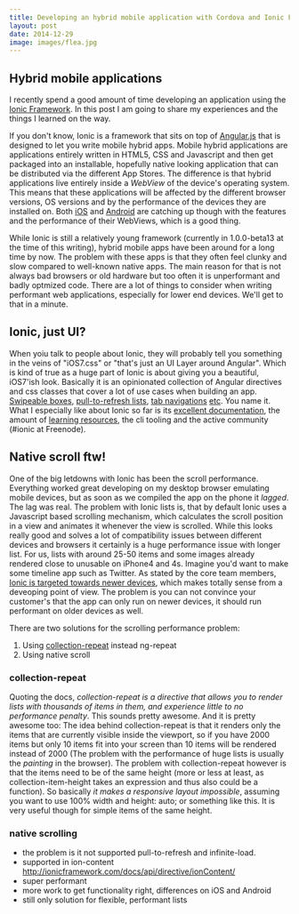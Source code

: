 ```yaml
---
title: Developing an hybrid mobile application with Cordova and Ionic Framework
layout: post
date: 2014-12-29
image: images/flea.jpg
---
```


## Hybrid mobile applications
I recently spend a good amount of time developing an application using the [Ionic Framework](http://ionicframework.com/). In this post I am going to share my experiences and the things I learned on the way.

If you don't know, Ionic is a framework that sits on top of [Angular.js](https://angularjs.org/) that is designed to let you write mobile hybrid apps. Mobile hybrid applications are applications entirely written in HTML5, CSS and Javascript and then get packaged into an installable, hopefully native looking application that can be distributed via the different App Stores.
The difference is that hybrid applications live entirely inside a *WebView* of the device's operating system.
This means that these applications will be affected by the different browser versions, OS versions and by the performance of the devices they are installed on. Both [iOS](http://nshipster.com/wkwebkit/) and [Android](https://developer.chrome.com/multidevice/webview/overview) are catching up though with the features and the performance of their WebViews, which is a good thing.

While Ionic is still a relatively young framework (currently in 1.0.0-beta13 at the time of this writing), hybrid mobile apps have been around for a long time by now. The problem with these apps is that they often feel clunky and slow compared to well-known native apps.
The main reason for that is not always bad browsers or old hardware but too often it is unperformant and badly optmized code. There are a lot of things to consider when writing performant web applications, especially for lower end devices. We'll get to that in a minute.

## Ionic, just UI?
When yoiu talk to people about Ionic, they will probably tell you something in the veins of "iOS7.css" or "that's just an UI Layer around Angular". Which is kind of true as a huge part of Ionic is about giving you a beautiful, iOS7'ish look. Basically it is an opinionated collection of Angular directives and css classes that cover a lot of use cases when building an app. [Swipeable boxes](http://ionicframework.com/docs/api/directive/ionSlideBox/), [pull-to-refresh lists](http://ionicframework.com/docs/api/directive/ionRefresher/), [tab navigations](http://ionicframework.com/docs/api/directive/ionTabs/) [etc](http://ionicframework.com/docs/api/directive/ionSideMenus/). You name it.
What I especially like about Ionic so far is its [excellent documentation](http://ionicframework.com/docs/), the amount of [learning resources](http://learn.ionicframework.com/), the cli tooling and the active community (#ionic at Freenode).


## Native scroll ftw!
One of the big letdowns with Ionic has been the scroll performance. Everything worked great developing on my desktop browser emulating mobile devices, but as soon as we compiled the app on the phone it *lagged*. The lag was real.
The problem with Ionic lists is, that by default Ionic uses a Javascript based scrolling mechanism, which calculates the scroll position in a view and animates it whenever the view is scrolled. While this looks really good and solves a lot of compatibility issues between different devices and browsers it certainly is a huge performance issue with longer list. For us, lists with around 25-50 items and some images already rendered close to unusable on iPhone4 and 4s. Imagine you'd want to make some timeline app such as Twitter.
As stated by the core team members, [Ionic is targeted towards newer devices](https://github.com/driftyco/ionic/issues/287#issuecomment-30441099), which makes totally sense from a deveoping point of view. The problem is you can not convince your customer's that the app can only run on newer devices, it should run performant on older devices as well.

There are two solutions for the scrolling performance problem:
1. Using [collection-repeat](http://ionicframework.com/docs/api/directive/collectionRepeat/) instead ng-repeat
2. Using native scroll

### collection-repeat
Quoting the docs, *collection-repeat is a directive that allows you to render lists with thousands of items in them, and experience little to no performance penalty*. This sounds pretty awesome. And it is pretty awesome too: The idea behind collection-repeat is that it renders only the items that are currently visible inside the viewport, so if you have 2000 items but only 10 items fit into your screen than 10 items will be rendered instead of 2000 (The problem with the performance of huge lists is usually the *painting* in the browser). The problem with collection-repeat however is that the items need to be of the same height (more or less at least, as collection-item-height takes an expression and thus also could be a  function). So basically  _it makes a responsive layout impossible_, assuming you want to use 100% width and height: auto; or something like this.
It is very useful though for simple items of the same height.

### native scrolling

-  the problem is it not supported pull-to-refresh and infinite-load.
- supported in ion-content http://ionicframework.com/docs/api/directive/ionContent/
- super performant
- more work to get functionality right, differences on iOS and Android
- still only solution for flexible, performant lists

